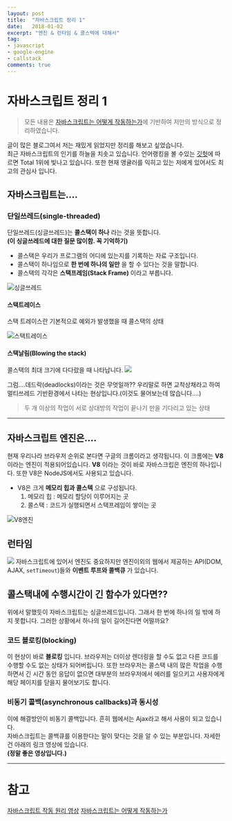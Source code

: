 ```yaml
---
layout: post
title:  "자바스크립트 정리 1"
date:   2018-01-02
excerpt: "엔진 & 런타임 & 콜스텍에 대해서"
tag:
- javascript
- google-engine
- callstack
comments: true
---
```

**자바스크립트 정리 1**
===

> 모든 내용은 [자바스크립트는 어떻게 작동하는가](https://engineering.huiseoul.com/%EC%9E%90%EB%B0%94%EC%8A%A4%ED%81%AC%EB%A6%BD%ED%8A%B8%EB%8A%94-%EC%96%B4%EB%96%BB%EA%B2%8C-%EC%9E%91%EB%8F%99%ED%95%98%EB%8A%94%EA%B0%80-%EC%97%94%EC%A7%84-%EB%9F%B0%ED%83%80%EC%9E%84-%EC%BD%9C%EC%8A%A4%ED%83%9D-%EA%B0%9C%EA%B4%80-ea47917c8442)에 기반하여 저만의 방식으로 정리하였습니다.

글이 많은 블로그여서 저는 재밌게 읽었지만 정리를 해보고 싶었습니다.<br>
최근 자바스크립트의 인기를 하늘을 치솟고 있습니다. 언어랭킹을 볼 수있는 [깃헛](http://githut.info)에 따르면 Total 1위에 빛나고 있습니다. 또한 현재 앵귤러를 익히고 있는 저에게 있어서도 최고의 관심사 입니다.

## 자바스크립트는....
### 단일쓰레드(single-threaded)
단일쓰레드(싱글쓰레드)는 **콜스택이 하나** 라는 것을 뜻합니다.<br> **(이 싱글쓰레드에 대한 질문 많이함. 꼭 기억하기)**

  - 콜스택은 우리가 프로그램의 어디에 있는지를 기록하는 자료 구조입니다.
  - 콜스택이 하나임으로 **한 번에 하나의 일만** 을 할 수 있다는 것을 말합니다.
  - 콜스택의 각각은 **스택프레임(Stack Frame)** 이라고 부릅니다.

![싱글쓰레드](https://cdn-images-1.medium.com/max/800/1*1FL2WcODqRrK40rrzA5QQA.png)
#### 스택트레이스
스택 트레이스란 기본적으로 예외가 발생했을 때 콜스택의 상태

![스택트레이스](https://cdn-images-1.medium.com/max/800/1*56aKrxQhgm7hJtUw_EmVbA.png)

#### 스택날림(Blowing the stack)
콜스택의 최대 크기에 다다랐을 때 나타납니다.
![](https://cdn-images-1.medium.com/max/800/1*AycFMDy9tlDmNoc5LXd9-g.png)

그럼....데드락(deadlocks)이라는 것은 무엇일까?? 우리말로 하면 교착상채라고 하여 멀티쓰레드 기반환경에서 나타는 현상입니다.(이것도 물어보는데 많습니다....)
> 두 개 이상의 작업이 서로 상대방의 작업이 끝나기 만을 기다리고 있는 상태

---

## 자바스크립트 엔진은....
현재 우리나라 브라우저 순위로 본다면 구글의 크롬이라고 생각됩니다. 이 크롬에는 **V8** 이라는 엔진이 적용되어있습니다. **V8** 이라는 것이 바로 자바스크립은 엔진의 하나입니다. 또한 V8은 NodeJS에서도 사용되고 있습니다.
  - V8은 크게 **메모리 힙과 콜스텍** 으로 구성됩니다.
    1. 메모리 힙 : 메모리 할당이 이루어지는 곳
    2. 콜스택 : 코드가 실행되면서 스택프레임이 쌓이는 곳

![V8엔진](https://cdn-images-1.medium.com/max/800/1*X21ybPxqBtfRV5v9rD9J1A.png)

## 런타임
![](https://cdn-images-1.medium.com/max/800/1*i9nTlOSPH3q-sCd5-WHg-g.png)
자바스크립트에 있어서 엔진도 중요하지만 엔진이외의 웹에서 제공하는 API(DOM, AJAX, `setTimeout`)들와 **이벤트 루프와 콜백큐** 가 있습니다.

## 콜스택내에 수행시간이 긴 함수가 있다면??
위에서 말했듯이 자바스크립트는 싱글쓰레드입니다. 그래서 한 번에 하나의 일 밖에 하지 못합니다. 그러한 상황에서 하나의 일이 길어진다면 어떨까요?

### 코드 블로킹(blocking)
이 현상이 바로 **블로킹** 입니다. 브라우저는 더이상 렌더링을 할 수도 없고 다른 코드를 수행할 수도 없는 상태가 되어버립니다. 또한 브라우저는 콜스택 내의 많은 작업을 수행하면서 긴 시간 동안 응답이 없으면 대부분의 브라우저에서 에러를 일으키고 사용자에게 해당 페이지를 닫을지 물어보기도 합니다.

### 비동기 콜백(asynchronous callbacks)과 동시성
이에 해결방안이 비동기 콜백입니다. 흔히 웹에서는 Ajax라고 해서 사용이 되고 있습니다.<br>
자바스크립트는 콜백큐를 이용한다는 말이 맞다는 것을 알 수 있는 부분입니다. 자세한건 아래의 링크 영상에 있습니다.<br>
**(정말 좋은 영상입니다.)**


---

# 참고
[자바스크립트 작동 원리 영상](https://vimeo.com/96425312)
[자바스크립트는 어떻게 작동하는가](https://engineering.huiseoul.com/%EC%9E%90%EB%B0%94%EC%8A%A4%ED%81%AC%EB%A6%BD%ED%8A%B8%EB%8A%94-%EC%96%B4%EB%96%BB%EA%B2%8C-%EC%9E%91%EB%8F%99%ED%95%98%EB%8A%94%EA%B0%80-%EC%97%94%EC%A7%84-%EB%9F%B0%ED%83%80%EC%9E%84-%EC%BD%9C%EC%8A%A4%ED%83%9D-%EA%B0%9C%EA%B4%80-ea47917c8442)
